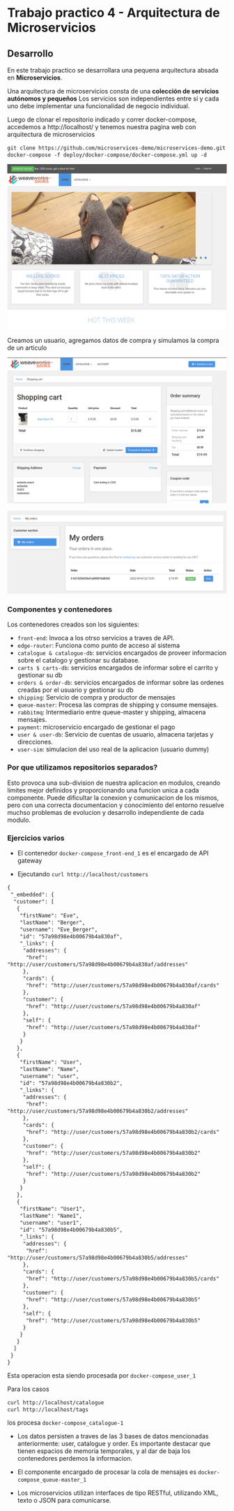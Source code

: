 # Trabajo practico 4 - Arquitectura de Microservicios

## Desarrollo

En este trabajo practico se desarrollara una pequena arquitectura absada en **Microservicios**.

Una arquitectura de microservicios consta de una **colección de servicios autónomos y pequeños** Los servicios son independientes entre sí y cada uno debe implementar una funcionalidad de negocio individual.

Luego de clonar el repositorio indicado y correr docker-compose, accedemos a http://localhost/ y tenemos nuestra pagina web con arquitectura de microservicios

```
git clone https://github.com/microservices-demo/microservices-demo.git
docker-compose -f deploy/docker-compose/docker-compose.yml up -d
```

![](screenshots/tp4-1.png)

Creamos un usuario, agregamos datos de compra y simulamos la compra de un articulo

![](screenshots/tp4-2.png)

![](screenshots/tp4-3.png)

### Componentes y contenedores

Los contenedores creados son los siguientes:

- ```front-end```: Invoca a los otrso servicios a traves de API.
- ```edge-router```: Funciona como punto de acceso al sistema
- ```catalogue & catalogue-db```: servicios encargados de proveer informacion sobre el catalogo y gestionar su database.
- ```carts $ carts-db```: servicios encargados de informar sobre el carrito y gestionar su db
- ```orders & order-db```: servicios encargados de informar sobre las ordenes creadas por el usuario y gestionar su db
- ```shipping```: Servicio de compra y productor de mensajes
- ```queue-master```: Procesa las compras de shipping y consume mensajes.
- ```rabbitmq```: Intermediario entre queue-master y shipping, almacena mensajes.
- ```payment```: microservicio encargado de gestionar el pago
- ```user & user-db```: Servicio de cuentas de usuario, almacena tarjetas y direcciones.
- ```user-sim```: simulacion del uso real de la aplicacion (usuario dummy)

### Por que utilizamos repositorios separados?

Esto provoca una sub-division de nuestra aplicacion en modulos, creando limites mejor definidos y proporcionando una funcion unica a cada componente. Puede dificultar la conexion y comunicacion de los mismos, pero con una correcta documentacion y conocimiento del entorno resuelve muchso problemas de evolucion y desarrollo independiente de cada modulo.

### Ejercicios varios

- El contenedor `docker-compose_front-end_1` es el encargado de API gateway

- Ejecutando `curl http://localhost/customers` 

```
{
 "_embedded": {
  "customer": [
   {
    "firstName": "Eve",
    "lastName": "Berger",
    "username": "Eve_Berger",
    "id": "57a98d98e4b00679b4a830af",
    "_links": {
     "addresses": {
      "href": "http://user/customers/57a98d98e4b00679b4a830af/addresses"
     },
     "cards": {
      "href": "http://user/customers/57a98d98e4b00679b4a830af/cards"
     },
     "customer": {
      "href": "http://user/customers/57a98d98e4b00679b4a830af"
     },
     "self": {
      "href": "http://user/customers/57a98d98e4b00679b4a830af"
     }
    }
   },
   {
    "firstName": "User",
    "lastName": "Name",
    "username": "user",
    "id": "57a98d98e4b00679b4a830b2",
    "_links": {
     "addresses": {
      "href": "http://user/customers/57a98d98e4b00679b4a830b2/addresses"
     },
     "cards": {
      "href": "http://user/customers/57a98d98e4b00679b4a830b2/cards"
     },
     "customer": {
      "href": "http://user/customers/57a98d98e4b00679b4a830b2"
     },
     "self": {
      "href": "http://user/customers/57a98d98e4b00679b4a830b2"
     }
    }
   },
   {
    "firstName": "User1",
    "lastName": "Name1",
    "username": "user1",
    "id": "57a98d98e4b00679b4a830b5",
    "_links": {
     "addresses": {
      "href": "http://user/customers/57a98d98e4b00679b4a830b5/addresses"
     },
     "cards": {
      "href": "http://user/customers/57a98d98e4b00679b4a830b5/cards"
     },
     "customer": {
      "href": "http://user/customers/57a98d98e4b00679b4a830b5"
     },
     "self": {
      "href": "http://user/customers/57a98d98e4b00679b4a830b5"
     }
    }
   }
  ]
 }
}
```

Esta operacion esta siendo procesada por `docker-compose_user_1`

Para los casos 

```
curl http://localhost/catalogue
curl http://localhost/tags
```

los procesa `docker-compose_catalogue-1`

- Los datos persisten a traves de las 3 bases de datos mencionadas anteriormente: user, catalogue y order. Es importante destacar que tienen espacios de memoria temporales, y al dar de baja los contenedores perdemos la informacion.

- El componente encargado de procesar la cola de mensajes es `docker-compose_queue-master_1`

- Los microservicios utilizan interfaces de tipo RESTful, utilizando XML, texto o JSON para comunicarse.